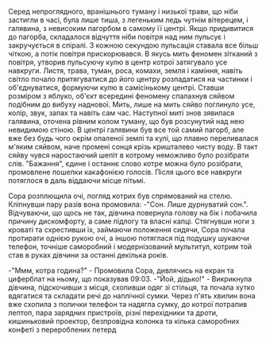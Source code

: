 Серед непроглядного, вранішнього туману і низької трави, що ніби застигли в часі, була лише тиша, з легеньким ледь чутнім вітерецем, і галявина, з невисоким пагорбом в самому її центрі. Якщо придивитися до пагорба, складалося відчуття ніби повітря над ним пульсує і закручується в спіралі. З кожною секундою пульсація ставала все більш чіткою, а потік повітря прискорювався. В якусь мить феномен зітканий з повітря, утворив пульсуючу кулю в центр котрої затягувало усе навкруги. Листя, трава, туман, роса, комахи, земля і каміння, навіть світло почало притягуватися до його центру розпадатися на частинки і об'єднуватися,  формуючи кулю в самісінькому центрі. Ставши розміром з яблуко, об'єкт всередині феномену спалахнув сяйвом подібним до вибуху наднової. Мить, лише на мить сяйво поглинуло усе, колір, звук, запах та навіть сам час. Наступної миті знов зявилася галявина, оточена рівним колом туману, що був розсунутий над нею невидимою стіною. В центрі галявини був все той самий пагорб, але вже без будь чого окрім опаленої землі та кулі, що плавно переливалася м'яким сяйвом, наче промені сонця крізь кришталево чисту воду. В такт сяйву чувся наростаючий шепіт в котрому неможливо було розібрати слів. "Бажання", єдине і останнє слово котре можна було розібрати, промовлене пошепки какафонією голосів. Після цього все навкруги потяглося в даль віддаючи місце пітьмі.

Сора розплющила очі, погляд котрих був спрямований на стелю. Кліпнувши пару разів вона промовила: -"Сон. Лише дурнуватий сон.".
Відчуваючи, що щось не так, дівчина повернула голову на бік і побачила причину дискомфорту, а саме підлогу та власні капці. Стягнувши ноги з кроваті та схрестивши їх, займаючи положення сидячи, Сора почала протирати однією рукою очі, а іншою потяглася під подушку шукаючи телефон, точніше саморобний і модернізований мультитул, котрим той став в руках дівчини за останні декілька років.

-"Ммм, котра година?" - Промовила Сора, дивлячись на екран та циферблат на ньому, що показував 09:03. 
-"Йой, дідько!" - Викрикнула дівчина, підскочивши з місця, схопивши одяг зі стільця, та почала хутко вдягатися та складати речі до наплічної сумки. Через п'ять хвилин вона вже схопила з полички телефон та надягла сумку, до котрої потрапив лептоп, пара зарядних пристроїв, різні перехідники та дроти, кишиньковий проектор, безпровідна колонка та кілька саморобних конфеті з перероблених петерд